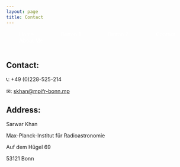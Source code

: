 ```yaml
---
layout: page
title: Contact
---
```


<style>
  .my-button {
    background-image: url('background.jpg'); background-size: cover; background-position: center; padding: 100px; border-radius: 12px;
    color: #fff;
    padding: 5px 30px;
    border-radius: 5px;
    text-decoration: none;
    margin: 5px;
    text-align: right;
  }
</style>

<a href="https://khansarwar.github.io/planetarium.github.io/" class="my-button">   Home   </a> <a href="/button1/" class="my-button" > Button 1 </a> <a href="/button2/" class="my-button"> Button 2 </a> <a href="https://khansarwar.github.io/contact.github.io/" class="my-button"> Contact </a> <a href="/planetarium.github.io/about" class="my-button"> About Me </a>
<br>
<br>

## Contact:

📞: +49 (0)228-525-214

✉: skhan@mpifr-bonn.mp

## Address:

Sarwar Khan

Max-Planck-Institut für Radioastronomie

Auf dem Hügel 69

53121 Bonn

